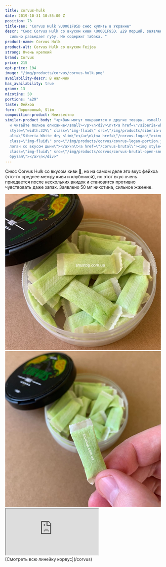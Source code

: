 ```yaml
---
title: corvus-hulk
date: 2019-10-31 10:55:00 Z
position: 73
title-seo: "Corvus Hulk \U0001F95D снюс купить в Украине"
descr: "Снюс Corvus Hulk со вкусом киви \U0001F95D, ±29 порций, заявлено 50 мг никотина,
  сильно разъедает губу. Не содержит табака. "
product-name: Corvus Hulk
product-alt: Corvus Hulk со вкусом Feijoa
strong: Очень крепкий
brand: Corvus
price: 215
opt-price: 194
image: "/img/products/corvus/corvus-hulk.png"
availability-descr: В наличии
has_availability: true
gramm: 13
nicotine: 50
portions: "±29"
taste: Фейхоа
form: Порционный, Slim
composition-product: Неизвестно
similar-product_body: "<p>Вам могут понравится и другие товары. <small>Жмите на картинки
  и читайте полное описание</small></p>\n<div>\n\t<a href=\"/siberia-white-dry-slim\"><img
  style=\"width:32%\" class=\"img-fluid\" src=\"/img/products/siberia-white-dry-slim/siberia-open-and-cryo.jpg\"
  alt=\"Siberia White dry slim\"></a>\n\t<a href=\"/corvus-logan\"><img style=\"width:32%\"
  class=\"img-fluid\" src=\"/img/products/corvus/covrus-logan-portion.jpg\" alt=\"Корвус
  логан со вкусом дыни\"></a>\n\t<a href=\"/corvus-brutal\"><img style=\"width:32%\"
  class=\"img-fluid\" src=\"/img/products/corvus/corvus-brutal-open-snus.jpg\" alt=\"Корвус
  брутал\"></a>\n</div>"
---
```


Снюс Corvus Hulk со вкусом киви 🥝, но на самом деле это вкус фейхоа (что-то среднее между киви и клубникой), но этот вкус очень приедается после нескольких вкидок и становится противно чувствовать даже запах. 
Заявлено 50 мг никотина, сильное жжение.  

<div class="popup-gallery d-flex mb-2">
	<a class="mr-2" href="/img/products/corvus/corvus-hulk-open-snus.jpg" title="Корвус халк зеленые порции"><img class="img-fluid" src="img/products/corvus/corvus-hulk-open-snus.jpg" alt="Корвус халк снюс"></a>
	<a href="/img/products/corvus/corvus-hulk-portion.jpg" title="Корвус халк ±29 порций slim"><img class="img-fluid" src="/img/products/corvus/corvus-hulk-portion.jpg" alt="Корвус халк ±29 порций"></a>
</div>

<div class="embed-responsive embed-responsive-16by9 mb-3">
  <iframe class="embed-responsive-item" src="https://www.youtube.com/embed/u1xu4jzd2RQ" allowfullscreen></iframe>
</div>
[Смотреть всю линейку корвус](/corvus)